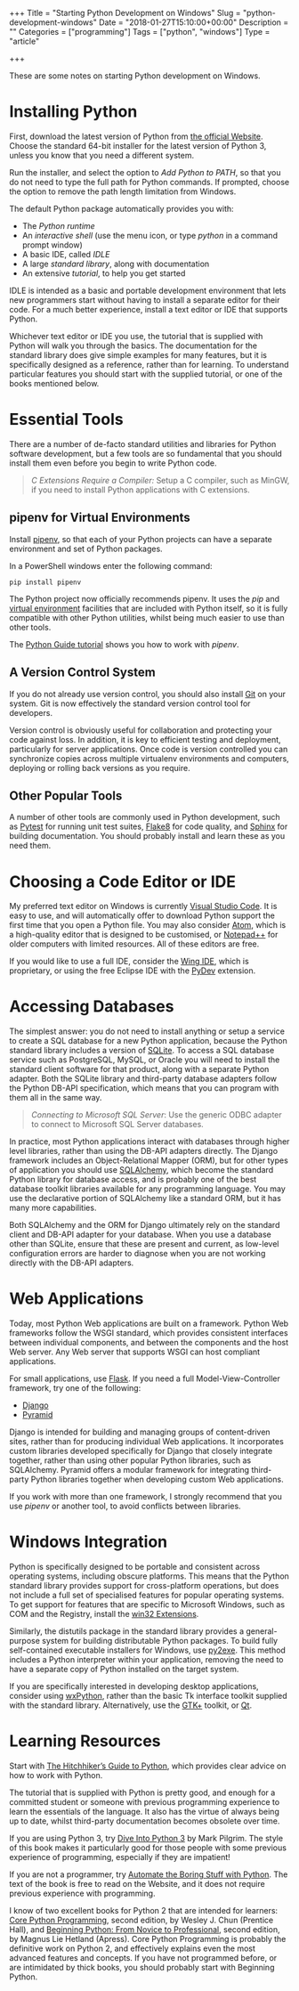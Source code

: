+++
Title = "Starting Python Development on Windows"
Slug = "python-development-windows"
Date = "2018-01-27T15:10:00+00:00"
Description = ""
Categories = ["programming"]
Tags = ["python", "windows"]
Type = "article"

+++

These are some notes on starting Python development on Windows.

<!--more-->

# Installing Python #

First, download the latest version of Python from [the official
Website](http://www.python.org/). Choose the standard 64-bit installer for the latest version of Python 3, unless you know that you need a different system.

Run the installer, and select the option to *Add Python to PATH*, so that you do not need to type the full path for Python commands. If prompted, choose the option to remove the path length limitation from Windows.

The default Python package automatically provides you with:

* The *Python runtime*
* An *interactive shell* (use the menu icon, or type _python_ in a
    command prompt window)
* A basic IDE, called *IDLE*
* A large *standard library*, along with documentation
* An extensive *tutorial*, to help you get started

IDLE is intended as a basic and portable development environment that
lets new programmers start without having to install a separate editor for their code. For a much better experience, install a text editor or IDE that supports Python.

Whichever text editor or IDE you use, the tutorial that is supplied with Python  will walk you through the basics. The documentation for the standard
library does give simple examples for many features, but it is
specifically designed as a reference, rather than for learning. To
understand particular features you should start with the supplied
tutorial, or one of the books mentioned below.

# Essential Tools #

There are a number of de-facto standard utilities and libraries for
Python software development, but a few tools are so fundamental that you
should install them even before you begin to write Python code.

> *C Extensions Require a Compiler:* Setup a C compiler, such as MinGW,
> if you need to install Python applications with C extensions.

## pipenv for Virtual Environments ##

Install [pipenv](https://docs.pipenv.org/), so that each of your Python projects can have a separate environment and set of Python packages.

In a PowerShell windows enter the following command:

    pip install pipenv

The Python project now officially recommends pipenv. It uses the *pip* and [virtual environment](https://docs.python.org/3/tutorial/venv.html) facilities that are included with Python itself, so it is fully compatible with other Python utilities, whilst being much easier to use than other tools.

The [Python Guide tutorial](http://docs.python-guide.org/en/latest/dev/virtualenvs/) shows you how to work with *pipenv*.

## A Version Control System ##

If you do not already use version control, you should also install [Git](http://git-scm.com/) on your
system. Git is now effectively the standard version control tool for developers.

Version control is obviously useful for collaboration and protecting
your code against loss. In addition, it is key to efficient testing and
deployment, particularly for server applications. Once code is version
controlled you can synchronize copies across multiple virtualenv
environments and computers, deploying or rolling back versions as you
require.

## Other Popular Tools ##

A number of other tools are commonly used in Python development, such as
[Pytest](http://pytest.org) for running unit test suites,
[Flake8](http://flake8.readthedocs.org/en/latest/) for code quality, and
[Sphinx](http://sphinx.pocoo.org/) for building documentation. You should
probably install and learn these as you need them.

# Choosing a Code Editor or IDE #

 My preferred text editor on Windows is currently [Visual Studio Code](https://code.visualstudio.com). It is easy to use, and will automatically offer to download Python support the first time that you open a Python file. You may also consider [Atom](https://atom.io/), which is a high-quality editor that is designed to be customised, or [Notepad++](https://notepad-plus-plus.org/) for older computers with limited resources. All of these editors are free.

 If you would like to use a full IDE, consider the [Wing IDE](http://www.wingware.com/), which is proprietary, or using the free Eclipse IDE with the [PyDev](http://www.pydev.org/) extension.

# Accessing Databases #

The simplest answer: you do not need to install anything or setup a
service to create a SQL database for a new Python application, because
the Python standard library includes a version of
[SQLite](http://www.sqlite.org/). To access a SQL database service such
as PostgreSQL, MySQL, or Oracle you will need to install the standard client software
for that product, along with a separate Python adapter. Both the SQLite
library and third-party database adapters follow the Python DB-API
specification, which means that you can program with them all in the
same way.

> *Connecting to Microsoft SQL Server*: Use the generic ODBC adapter to
> connect to Microsoft SQL Server databases.

In practice, most Python applications interact with databases through higher
level libraries, rather than using the DB-API adapters directly. The Django
framework includes an Object-Relational Mapper (ORM), but for other types of
application you should use [SQLAlchemy](http://www.sqlalchemy.org/), which
become the standard Python library for database access, and is probably one of
the best database toolkit libraries available for any programming language. You
may use the declarative portion of SQLAlchemy like a standard ORM, but it has
many more capabilities.

Both SQLAlchemy and the ORM for Django ultimately rely on the standard client and DB-API adapter
for your database. When you use a database other than SQLite, ensure that these
are present and current, as low-level configuration errors are harder to
diagnose when you are not working directly with the DB-API adapters.

# Web Applications #

Today, most Python Web applications are built on a framework. Python Web
frameworks follow the WSGI standard, which provides consistent
interfaces between individual components, and between the components and
the host Web server. Any Web server that supports WSGI can host
compliant applications.

For small applications, use [Flask](http://flask.pocoo.org/). If you need a full
Model-View-Controller framework, try one of the following:

* [Django](http://www.djangoproject.com/)
* [Pyramid](https://trypyramid.com/)

Django is intended for building and managing groups of content-driven sites,
rather than for producing individual Web applications. It incorporates custom
libraries developed specifically for Django that closely integrate together,
rather than using other popular Python libraries, such as SQLAlchemy. Pyramid
offers a modular framework for integrating third-party Python libraries together
when developing custom Web applications.

If you work with more than one framework, I strongly recommend that you use *pipenv* or another tool, to avoid conflicts between libraries.

# Windows Integration #

Python is specifically designed to be portable and consistent across
operating systems, including obscure platforms. This means that the
Python standard library provides support for cross-platform operations,
but does not include a full set of specialised features for popular
operating systems. To get support for features that are specific to
Microsoft Windows, such as COM and the Registry, install the [win32
Extensions](https://sourceforge.net/projects/pywin32/).

Similarly, the distutils package in the standard library provides a
general-purpose system for building distributable Python packages. To
build fully self-contained executable installers for Windows, use
[py2exe](http://www.py2exe.org/). This method includes a Python
interpreter within your application, removing the need to have a
separate copy of Python installed on the target system.

If you are specifically interested in developing desktop applications,
consider using [wxPython](http://wxpython.org/), rather than the basic
Tk interface toolkit supplied with the standard library. Alternatively,
use the [GTK+](http://www.gtk.org/) toolkit, or
[Qt](http://trolltech.com/products).

# Learning Resources #

Start with [The Hitchhiker’s Guide to Python](http://docs.python-guide.org), which provides clear advice on how to work with Python.

The tutorial that is supplied with Python is pretty good, and enough for a committed student or someone with previous programming experience to learn the essentials of the language. It also has the virtue of always being up to date, whilst third-party documentation becomes obsolete over time.

If you are using Python 3, try [Dive Into Python
3](http://www.diveintopython3.net/) by Mark Pilgrim. The style of this book makes
it particularly good for those people with some previous experience of
programming, especially if they are impatient!

If you are not a programmer, try [Automate the Boring Stuff with Python](http://automatetheboringstuff.com/). The text of the book is free to read on the Website, and it does not require previous experience with programming.

I know of two excellent books for Python 2 that are intended for learners: [Core
Python Programming](http://www.corepython.com/), second edition, by Wesley J.
Chun (Prentice Hall), and [Beginning Python: From Novice to
Professional](http://www.apress.com/book/view/9781590599822), second edition, by
Magnus Lie Hetland (Apress). Core Python Programming is probably the definitive
work on Python 2, and effectively explains even the most advanced features and
concepts. If you have not programmed before, or are intimidated by thick books,
you should probably start with Beginning Python.
